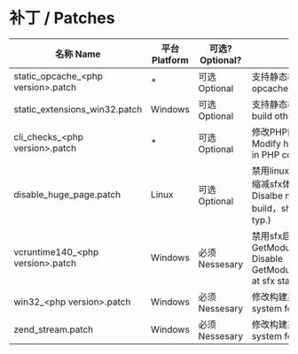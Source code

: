 
# 补丁 / Patches

名称 Name | 平台 Platform | 可选? Optional? | 用途 Usage
--- | --- | --- | ---
static_opcache_\<php version\>.patch | * | 可选 Optional | 支持静态构建opcache Support build opcache statically
static_extensions_win32.patch | Windows | 可选 Optional | 支持静态构建Windows其他扩展 Support build other extensions for windows
cli_checks_\<php version\>.patch | * | 可选 Optional | 修改PHP内核中硬编码的SAPI检查 Modify hardcoden SAPI name checks in PHP core
disable_huge_page.patch | Linux | 可选 Optional | 禁用linux构建的max-page-size选项，缩减sfx体积（典型的， 10M+ -> 5M） Disalbe max-page-size for linux build，shrink sfx size (10M+ -> 5M typ.)
vcruntime140_\<php version\>.patch | Windows | 必须 Nessesary | 禁用sfx启动时GetModuleHandle(vcruntime140(d).dll) Disable GetModuleHandle(vcruntime140(d).dll) at sfx start
win32_\<php version\>.patch | Windows | 必须 Nessesary | 修改构建系统以静态构建 Modify build system for build sfx file
zend_stream.patch | Windows | 必须 Nessesary | 修改构建系统以静态构建 Modify build system for build sfx file
